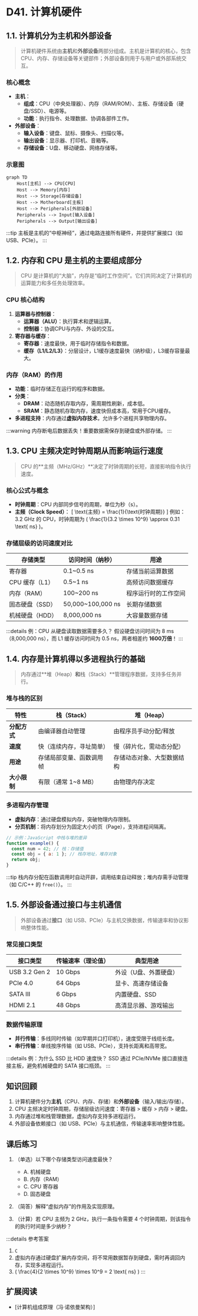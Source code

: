 # D41. 计算机硬件

## 1.1. 计算机分为主机和外部设备
> 计算机硬件系统由**主机**和**外部设备**两部分组成。主机是计算机的核心，包含CPU、内存、存储设备等关键部件；外部设备则用于与用户或外部系统交互。

### 核心概念
- **主机**：
  - **组成**：CPU（中央处理器）、内存（RAM/ROM）、主板、存储设备（硬盘/SSD）、电源等。
  - **功能**：执行指令、处理数据、协调各部件工作。
- **外部设备**：
  - **输入设备**：键盘、鼠标、摄像头、扫描仪等。
  - **输出设备**：显示器、打印机、音箱等。
  - **存储设备**：U盘、移动硬盘、网络存储等。

### 示意图
```mermaid
graph TD
    Host[主机] --> CPU[CPU]
    Host --> Memory[内存]
    Host --> Storage[存储设备]
    Host --> Motherboard[主板]
    Host --> Peripherals[外部设备]
    Peripherals --> Input[输入设备]
    Peripherals --> Output[输出设备]
```

:::tip
主板是主机的“中枢神经”，通过电路连接所有硬件，并提供扩展接口（如USB、PCIe）。
:::

## 1.2. 内存和 CPU 是主机的主要组成部分
> CPU 是计算机的“大脑”，内存是“临时工作空间”。它们共同决定了计算机的运算能力和多任务处理效率。

### CPU 核心结构
1. **运算器与控制器**：
   - **运算器（ALU）**：执行算术和逻辑运算。
   - **控制器**：协调CPU与内存、外设的交互。
2. **寄存器与缓存**：
   - **寄存器**：速度最快，用于临时存储指令和数据。
   - **缓存（L1/L2/L3）**：分层设计，L1缓存速度最快（纳秒级），L3缓存容量最大。

### 内存（RAM）的作用
- **功能**：临时存储正在运行的程序和数据。
- **分类**：
  - **DRAM**：动态随机存取内存，需周期性刷新，成本低。
  - **SRAM**：静态随机存取内存，速度快但成本高，常用于CPU缓存。
- **多进程支持**：内存通过**虚拟内存技术**，允许多个进程共享物理内存。

:::warning
内存断电后数据丢失！重要数据需保存到硬盘或外部存储。
:::

## 1.3. CPU 主频决定时钟周期从而影响运行速度
> CPU 的**主频（MHz/GHz）**决定了时钟周期的长短，直接影响指令执行速度。

### 核心公式与概念
- **时钟周期**：CPU 内部同步信号的周期，单位为秒（s）。
- **主频（Clock Speed）**：
  \[
  \text{主频} = \frac{1}{\text{时钟周期}}
  \]
  例如：3.2 GHz 的 CPU，时钟周期为 \( \frac{1}{3.2 \times 10^9} \approx 0.31 \text{ ns} \)。

### 存储层级的访问速度对比
| 存储类型        | 访问时间（纳秒）  | 用途                 |
| --------------- | ----------------- | -------------------- |
| 寄存器          | 0.1~0.5 ns        | 存储当前运算数据     |
| CPU 缓存（L1）  | 0.5~1 ns          | 高频访问数据缓存     |
| 内存（RAM）     | 100~200 ns        | 程序运行时的工作空间 |
| 固态硬盘（SSD） | 50,000~100,000 ns | 长期存储数据         |
| 机械硬盘（HDD） | 8,000,000 ns      | 大容量数据存储       |

:::details 例：CPU 从硬盘读取数据需要多久？
假设硬盘访问时间为 8 ms（8,000,000 ns），而 L1 缓存访问时间为 0.5 ns，两者相差约 **1600万倍**！
:::

## 1.4. 内存是计算机得以多进程执行的基础
> 内存通过**堆（Heap）**和**栈（Stack）**管理程序数据，支持多任务并行。

### 堆与栈的区别
| 特性         | 栈（Stack）              | 堆（Heap）                 |
| ------------ | ------------------------ | -------------------------- |
| **分配方式** | 由编译器自动管理         | 由程序员手动分配/释放      |
| **速度**     | 快（连续内存，寻址简单） | 慢（碎片化，需动态分配）   |
| **用途**     | 存储局部变量、函数调用帧 | 存储动态对象、大型数据结构 |
| **大小限制** | 有限（通常 1~8 MB）      | 由物理内存决定             |

### 多进程内存管理
- **虚拟内存**：通过硬盘模拟内存，突破物理内存限制。
- **分页机制**：将内存划分为固定大小的页（Page），支持进程间隔离。

```javascript
// 示例：JavaScript 中栈与堆的差异
function example() {
  const num = 42; // 栈：存储值
  const obj = { a: 1 }; // 栈存地址，堆存对象
  return obj;
}
```

:::tip
栈内存分配在函数调用时自动开辟，调用结束自动释放；堆内存需手动管理（如 C/C++ 的 `free()`）。
:::

## 1.5. 外部设备通过接口与主机通信
> 外部设备通过**接口**（如 USB、PCIe）与主机交换数据，传输速率和协议影响整体性能。

### 常见接口类型
| 接口类型      | 传输速率（理论值） | 典型用途              |
| ------------- | ------------------ | --------------------- |
| USB 3.2 Gen 2 | 10 Gbps            | 外设（U盘、外置硬盘） |
| PCIe 4.0      | 64 Gbps            | 显卡、高速存储设备    |
| SATA III      | 6 Gbps             | 内置硬盘、SSD         |
| HDMI 2.1      | 48 Gbps            | 高清显示器、游戏输出  |

### 数据传输原理
- **并行传输**：多线同时传输（如早期并口打印机），速度受限于线缆长度。
- **串行传输**：单线按序传输（如 USB、PCIe），支持长距离和高带宽。

:::details 例：为什么 SSD 比 HDD 速度快？
SSD 通过 PCIe/NVMe 接口直接连接主板，避免机械硬盘的 SATA 接口瓶颈。
:::

## 知识回顾
1. 计算机硬件分为**主机**（CPU、内存、存储）和**外部设备**（输入/输出/存储）。
2. CPU 主频决定时钟周期，存储层级访问速度：寄存器 > 缓存 > 内存 > 硬盘。
3. 内存通过堆和栈管理数据，虚拟内存支持多进程运行。
4. 外部设备依赖接口（如 USB、PCIe）与主机通信，传输速率影响整体性能。

## 课后练习
1. （单选）以下哪个存储类型访问速度最快？
   - A. 机械硬盘
   - B. 内存（RAM）
   - C. CPU 寄存器
   - D. 固态硬盘

2. （简答）解释“虚拟内存”的作用及实现原理。

3. （计算）若 CPU 主频为 2 GHz，执行一条指令需要 4 个时钟周期，则该指令的执行时间是多少纳秒？

:::details 参考答案
1. `C`
2. 虚拟内存通过硬盘扩展内存空间，将不常用数据暂存到硬盘，需时再调回内存，实现多进程运行。
3. \( \frac{4}{2 \times 10^9} \times 10^9 = 2 \text{ ns} \)
:::

## 扩展阅读

- [计算机组成原理（冯·诺依曼架构）]
